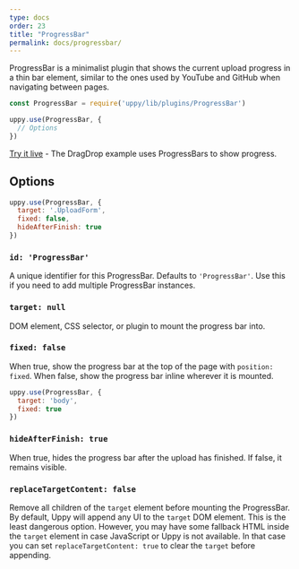 ```yaml
---
type: docs
order: 23
title: "ProgressBar"
permalink: docs/progressbar/
---
```


ProgressBar is a minimalist plugin that shows the current upload progress in a thin bar element, similar to the ones used by YouTube and GitHub when navigating between pages.

```js
const ProgressBar = require('uppy/lib/plugins/ProgressBar')

uppy.use(ProgressBar, {
  // Options
})
```

[Try it live](/examples/dragdrop/) - The DragDrop example uses ProgressBars to show progress.

## Options

```js
uppy.use(ProgressBar, {
  target: '.UploadForm',
  fixed: false,
  hideAfterFinish: true
})
```

### `id: 'ProgressBar'`

A unique identifier for this ProgressBar. Defaults to `'ProgressBar'`. Use this if you need to add multiple ProgressBar instances.

### `target: null`

DOM element, CSS selector, or plugin to mount the progress bar into.

### `fixed: false`

When true, show the progress bar at the top of the page with `position: fixed`. When false, show the progress bar inline wherever it is mounted.

```js
uppy.use(ProgressBar, {
  target: 'body',
  fixed: true
})
```

### `hideAfterFinish: true`

When true, hides the progress bar after the upload has finished. If false, it remains visible.

### `replaceTargetContent: false`

Remove all children of the `target` element before mounting the ProgressBar. By default, Uppy will append any UI to the `target` DOM element. This is the least dangerous option. However, you may have some fallback HTML inside the `target` element in case JavaScript or Uppy is not available. In that case you can set `replaceTargetContent: true` to clear the `target` before appending.
